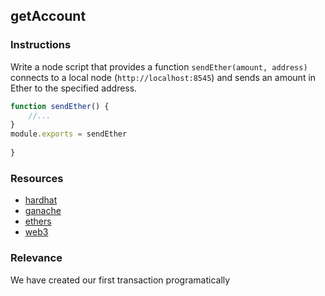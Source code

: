## getAccount

### Instructions

Write a node script that provides a function `sendEther(amount, address)` connects to a local node (`http://localhost:8545`) and sends an amount in Ether to the specified address. 

```js
function sendEther() {
    //...
}
module.exports = sendEther
    
}
```

### Resources

- [hardhat](https://hardhat.org)
- [ganache](https://www.trufflesuite.com/ganache)
- [ethers](https://docs.ethers.io/)
- [web3](https://web3js.readthedocs.io/)

### Relevance

We have created our first transaction programatically